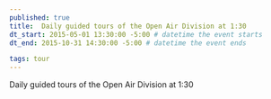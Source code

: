 ```yaml
---
published: true
title:  Daily guided tours of the Open Air Division at 1:30
dt_start: 2015-05-01 13:30:00 -5:00 # datetime the event starts
dt_end: 2015-10-31 14:30:00 -5:00 # datetime the event ends

tags: tour
---
```

Daily guided tours of the Open Air Division at 1:30
